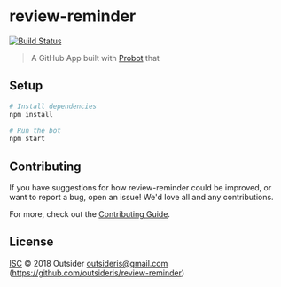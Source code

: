 # review-reminder

[![Build Status](https://travis-ci.org/probot/review-reminder.svg?branch=master)](https://travis-ci.org/probot/review-reminder)
<!-- Note: Update this badge with whatever CI service you would like; at Probot, we generally default to Travis. -->

> A GitHub App built with [Probot](https://github.com/probot/probot) that 

## Setup

```sh
# Install dependencies
npm install

# Run the bot
npm start
```

## Contributing

If you have suggestions for how review-reminder could be improved, or want to report a bug, open an issue! We'd love all and any contributions.

For more, check out the [Contributing Guide](CONTRIBUTING.md).

## License

[ISC](LICENSE) © 2018 Outsider <outsideris@gmail.com> (https://github.com/outsideris/review-reminder)
